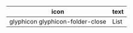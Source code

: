 icon                            |text
--------------------------------|--------
glyphicon glyphicon-folder-close|List